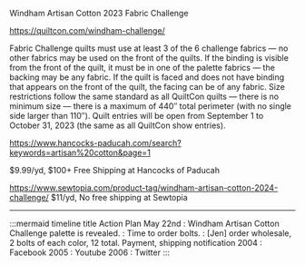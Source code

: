 Windham Artisan Cotton 2023 Fabric Challenge

https://quiltcon.com/windham-challenge/

Fabric Challenge quilts must use at least 3 of the 6 challenge fabrics — no other fabrics may be used on the front of the quilts.
If the binding is visible from the front of the quilt, it must be in one of the palette fabrics — the backing may be any fabric. If the quilt is faced and does not have binding that appears on the front of the quilt, the facing can be of any fabric.
Size restrictions follow the same standard as all QuiltCon quilts — there is no minimum size — there is a maximum of 440″ total perimeter (with no single side larger than 110″).
Quilt entries will be open from September 1 to October 31, 2023 (the same as all QuiltCon show entries).

https://www.hancocks-paducah.com/search?keywords=artisan%20cotton&page=1

$9.99/yd, $100+ Free Shipping at Hancocks of Paducah

https://www.sewtopia.com/product-tag/windham-artisan-cotton-2024-challenge/
$11/yd, No free shipping at Sewtopia

____________________


:::mermaid
timeline
    title Action Plan
    May 22nd : Windham Artisan Cotton Challenge palette is revealed.
         : Time to order bolts.
         : [Jen] order wholesale, 2 bolts of each color, 12 total. Payment, shipping notification
    2004 : Facebook
    2005 : Youtube
    2006 : Twitter
:::